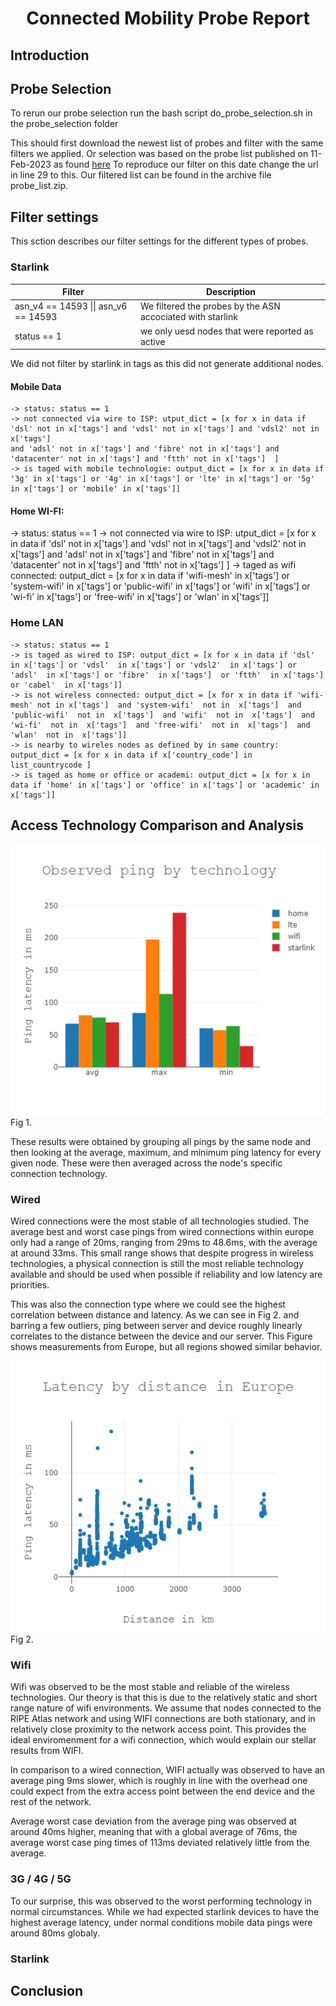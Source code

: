 <h1 align="center">Connected Mobility Probe Report</h1>


## Introduction

## Probe Selection

To rerun our probe selection run the bash script do_probe_selection.sh in the probe_selection folder

This should first download the newest list of probes and filter with the same filters we applied. 
Or selection was based on the probe list published on 11-Feb-2023 as found [here](https://ftp.ripe.net/ripe/atlas/probes/archive/2023/02/20230210.json.bz2)
To reproduce our filter on this date change the url in line 29 to this. 
Our filtered list can be found in the archive file probe_list.zip.

## Filter settings 
This sction describes our filter settings for the different types of probes. 

### Starlink
| Filter | Description |
| ----------- | ----------- |
| asn_v4 == 14593 \|\| asn_v6 == 14593| We filtered the probes by the ASN accociated with starlink |
| status == 1| we only uesd nodes that were reported as active| 

We did not filter by starlink in tags as this did not generate additional nodes.

#### Mobile Data
    -> status: status == 1
    -> not connected via wire to ISP: utput_dict = [x for x in data if 'dsl' not in x['tags'] and 'vdsl' not in x['tags'] and 'vdsl2' not in x['tags'] 
    and 'adsl' not in x['tags'] and 'fibre' not in x['tags'] and 'datacenter' not in x['tags'] and 'ftth' not in x['tags']  ]
    -> is taged with mobile technologie: output_dict = [x for x in data if '3g' in x['tags'] or '4g' in x['tags'] or 'lte' in x['tags'] or '5g' in x['tags'] or 'mobile' in x['tags']]
 

#### Home WI-FI:
-> status: status == 1
-> not connected via wire to ISP: utput_dict = [x for x in data if 'dsl' not in x['tags'] and 'vdsl' not in x['tags'] and 'vdsl2' not in x['tags'] 
and 'adsl' not in x['tags'] and 'fibre' not in x['tags'] and 'datacenter' not in x['tags'] and 'ftth' not in x['tags']  ]
-> taged as wifi connected: output_dict = [x for x in data if 'wifi-mesh' in x['tags'] or 'system-wifi' in x['tags'] or 'public-wifi' in x['tags'] or 'wifi' in x['tags'] or 'wi-fi' in x['tags'] or 'free-wifi' in x['tags'] or 'wlan' in x['tags']]
    

### Home LAN
    -> status: status == 1
    -> is taged as wired to ISP: output_dict = [x for x in data if 'dsl'  in x['tags'] or 'vdsl'  in x['tags'] or 'vdsl2'  in x['tags'] or 'adsl'  in x['tags'] or 'fibre'  in x['tags']  or 'ftth'  in x['tags'] or 'cabel'  in x['tags']]
    -> is not wireless connected: output_dict = [x for x in data if 'wifi-mesh' not in x['tags']  and 'system-wifi'  not in  x['tags']  and 'public-wifi'  not in  x['tags']  and 'wifi'  not in  x['tags']  and 'wi-fi'  not in  x['tags']  and 'free-wifi'  not in  x['tags']  and 'wlan'  not in  x['tags']]
    -> is nearby to wireles nodes as defined by in same country: output_dict = [x for x in data if x['country_code'] in list_countrycode ]
    -> is taged as home or office or academi: output_dict = [x for x in data if 'home' in x['tags'] or 'office' in x['tags'] or 'academic' in x['tags']] 



## Access Technology Comparison and Analysis



![alt text](https://github.com/floh22/cmb-atlas-results/blob/master/images/average-ping-node-by-technology.png)
Fig 1.

These results were obtained by grouping all pings by the same node and then looking at the average, maximum, and minimum ping latency for every given node. These were then averaged across the node's specific connection technology.

### Wired 

Wired connections were the most stable of all technologies studied. The average best and worst case pings from wired connections within europe only had a range of 20ms, ranging from 29ms to 48.6ms, with the average at around 33ms. This small range shows that despite progress in wireless technologies, a physical connection is still the most reliable technology available and should be used when possible if reliability and low latency are priorities.

This was also the connection type where we could see the highest correlation between distance and latency. As we can see in Fig 2. and barring a few outliers, ping between server and device roughly linearly correlates to the distance between the device and our server. This Figure shows measurements from Europe, but all regions showed similar behavior.

![alt text](https://github.com/floh22/cmb-atlas-results/blob/master/images/cmb-plot-distance-latency.png)
Fig 2.
### Wifi

Wifi was observed to be the most stable and reliable of the wireless technologies. Our theory is that this is due to the relatively static and short range nature of wifi environments. We assume that nodes connected to the RIPE Atlas network and using WIFI connections are both stationary, and in relatively close proximity to the network access point. This provides the ideal enviromenment for a wifi connection, which would explain our stellar results from WIFI. 

In comparison to a wired connection, WIFI actually was observed to have an average ping 9ms slower, which is roughly in line with the overhead one could expect from the extra access point between the end device and the rest of the network.

Average worst case deviation from the average ping was observed at around 40ms higher, meaning that with a global average of 76ms, the average worst case ping times of 113ms deviated relatively little from the average.

### 3G / 4G / 5G

To our surprise, this was observed to the worst performing technology in normal circumstances. While we had expected starlink devices to have the highest average latency, under normal conditions mobile data pings were around 80ms globaly.

### Starlink


## Conclusion
